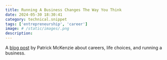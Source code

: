 ```yaml
---
title: Running A Business Changes The Way You Think
date: 2024-05-30 18:30:41
category: technical.snippet
tags: ['entrepreneurship', 'career']
image: # /static/images/.png
description:
---
```


A [blog post](https://www.kalzumeus.com/2011/07/08/business-psychology/) by Patrick McKenzie about
careers, life choices, and running a business.
